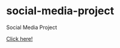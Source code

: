 # social-media-project
 Social Media Project

 <a href="https://amandabarata.github.io/social-media-project/">Click here!</a>


